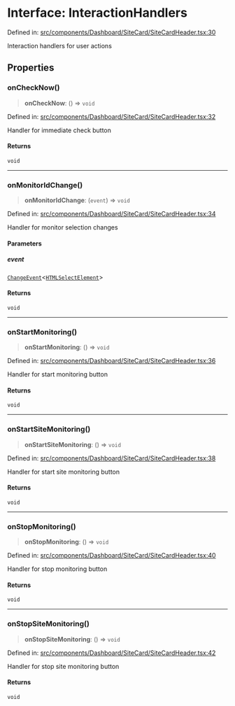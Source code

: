 # Interface: InteractionHandlers

Defined in: [src/components/Dashboard/SiteCard/SiteCardHeader.tsx:30](https://github.com/Nick2bad4u/Uptime-Watcher/blob/main/src/components/Dashboard/SiteCard/SiteCardHeader.tsx#L30)

Interaction handlers for user actions

## Properties

### onCheckNow()

> **onCheckNow**: () => `void`

Defined in: [src/components/Dashboard/SiteCard/SiteCardHeader.tsx:32](https://github.com/Nick2bad4u/Uptime-Watcher/blob/main/src/components/Dashboard/SiteCard/SiteCardHeader.tsx#L32)

Handler for immediate check button

#### Returns

`void`

***

### onMonitorIdChange()

> **onMonitorIdChange**: (`event`) => `void`

Defined in: [src/components/Dashboard/SiteCard/SiteCardHeader.tsx:34](https://github.com/Nick2bad4u/Uptime-Watcher/blob/main/src/components/Dashboard/SiteCard/SiteCardHeader.tsx#L34)

Handler for monitor selection changes

#### Parameters

##### event

[`ChangeEvent`](https://github.com/DefinitelyTyped/DefinitelyTyped/blob/80449050d0e5e84f44ffa3fd3dc5651e4747e589/types/react/index.d.ts#L2018)\<[`HTMLSelectElement`](https://developer.mozilla.org/docs/Web/API/HTMLSelectElement)\>

#### Returns

`void`

***

### onStartMonitoring()

> **onStartMonitoring**: () => `void`

Defined in: [src/components/Dashboard/SiteCard/SiteCardHeader.tsx:36](https://github.com/Nick2bad4u/Uptime-Watcher/blob/main/src/components/Dashboard/SiteCard/SiteCardHeader.tsx#L36)

Handler for start monitoring button

#### Returns

`void`

***

### onStartSiteMonitoring()

> **onStartSiteMonitoring**: () => `void`

Defined in: [src/components/Dashboard/SiteCard/SiteCardHeader.tsx:38](https://github.com/Nick2bad4u/Uptime-Watcher/blob/main/src/components/Dashboard/SiteCard/SiteCardHeader.tsx#L38)

Handler for start site monitoring button

#### Returns

`void`

***

### onStopMonitoring()

> **onStopMonitoring**: () => `void`

Defined in: [src/components/Dashboard/SiteCard/SiteCardHeader.tsx:40](https://github.com/Nick2bad4u/Uptime-Watcher/blob/main/src/components/Dashboard/SiteCard/SiteCardHeader.tsx#L40)

Handler for stop monitoring button

#### Returns

`void`

***

### onStopSiteMonitoring()

> **onStopSiteMonitoring**: () => `void`

Defined in: [src/components/Dashboard/SiteCard/SiteCardHeader.tsx:42](https://github.com/Nick2bad4u/Uptime-Watcher/blob/main/src/components/Dashboard/SiteCard/SiteCardHeader.tsx#L42)

Handler for stop site monitoring button

#### Returns

`void`
